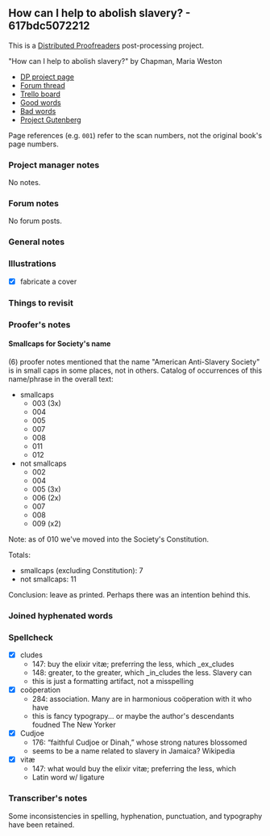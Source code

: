 ## How can I help to abolish slavery? - 617bdc5072212 ##

This is a [Distributed Proofreaders](http://www.pgdp.net/) post-processing project.

"How can I help to abolish slavery?" by Chapman, Maria Weston

- [DP project page](http://www.pgdp.net/c/project.php?id=projectID617bdc5072212)
- [Forum thread](https://www.pgdp.net/phpBB3/viewtopic.php?t=75479)
- [Trello board](https://trello.com/b/oYYU9pT7/dp-how-can-i-help-to-abolish-slavery)
- [Good words](good_words.txt)
- [Bad words](bad_words.txt)
- [Project Gutenberg](https://www.gutenberg.org/ebooks/68031)

Page references (e.g. `001`) refer to the scan numbers, not the original book's page numbers.

### Project manager notes ###

No notes.

### Forum notes ###

No forum posts.

### General notes ###

### Illustrations ###

- [x] fabricate a cover

### Things to revisit ###

### Proofer's notes ###

#### Smallcaps for Society's name ####

(6) proofer notes mentioned that the name
"American Anti-Slavery Society" is in small caps
in some places, not in others. Catalog of occurrences
of this name/phrase in the overall text:

- smallcaps
    - 003 (3x)
    - 004
    - 005
    - 007
    - 008
    - 011
    - 012
- not smallcaps
    - 002
    - 004
    - 005 (3x)
    - 006 (2x)
    - 007
    - 008
    - 009 (x2)

Note: as of 010 we've moved into the Society's Constitution.

Totals:

- smallcaps (excluding Constitution): 7
- not smallcaps: 11

Conclusion: leave as printed. Perhaps there was an intention behind this.

### Joined hyphenated words ###

### Spellcheck ###

- [x] cludes
    - 147: buy the elixir vitæ; preferring the less, which _ex_cludes
    - 148: greater, to the greater, which _in_cludes the less. Slavery can
    - this is just a formatting artifact, not a misspelling
- [x] coöperation
    - 284: association. Many are in harmonious coöperation with it who have
    - this is fancy typograpy... or maybe the author's descendants foudned The New Yorker
- [x] Cudjoe
    - 176: “faithful Cudjoe or Dinah,” whose strong natures blossomed
    - seems to be a name related to slavery in Jamaica? Wikipedia
- [x] vitæ
    - 147: what would buy the elixir vitæ; preferring the less, which
    - Latin word w/ ligature

### Transcriber's notes ###

Some inconsistencies in spelling, hyphenation, punctuation, and
typography have been retained.
